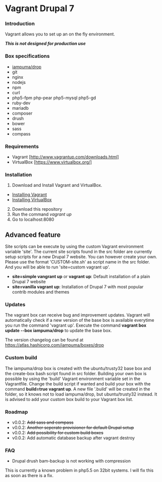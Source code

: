 # Vagrant Drupal 7

### Introduction
Vagrant allows you to set up an on the fly environment.

***This is not designed for production use***

### Box specifications

* [iampuma/drop](https://atlas.hashicorp.com/iampuma/boxes/drop)
* git
* nginx
* nodejs
* npm
* curl
* php5-fpm php-pear php5-mysql php5-gd
* ruby-dev
* mariadb
* composer
* drush
* bower
* sass
* compass

### Requirements
* Vagrant [http://www.vagrantup.com/downloads.html]
* VirtualBox [https://www.virtualbox.org/]

### Installation
1. Download and Install Vagrant and VirtualBox.
  * [Installing Vagrant](https://docs.vagrantup.com/v2/installation/)
  * [Installing VirtualBox](https://www.virtualbox.org/manual/ch02.html)
2. Download this repository
3. Run the command *vagrant up*
4. Go to localhost:8080

## Advanced feature
Site scripts can be execute by using the custom Vagrant environment variable 'site'. The current site scripts found in the src folder are currently setup scripts for a new Drupal 7 website. You can however create your own. Please use the format 'CUSTOM-site.sh' as script name in the src folder. And you will be able to run 'site=custom vagrant up'.

* **site=simple vangrant up** or **vagrant up**: Default installation of a plain Drupal 7 website
* **site=vanilla vagrant up**: Installation of Drupal 7 with most popular contrib modules and themes

### Updates
The vagrant box can receive bug and improvement updates. Vagrant will automatically check if a new version of the base box is available everytime you run the command 'vagrant up'. Execute the command **vagrant box update --box iampuma/drop** to update the base box.

The version changelog can be found at https://atlas.hashicorp.com/iampuma/boxes/drop

### Custom build
The iampuma/drop box is created with the ubuntu/trusty32 base box and the create-box bash script found in src folder. Building your own box is possible by using the 'build' Vagrant environment variable set in the Vagrantfile. Change the build script if wanted and build your box with the command **build=true vagrant up**. A new file '.build' will be created in the folder, so it knows not to load iampuma/drop, but ubuntu/trusty32 instead. It is advised to add your custom box build to your Vagrant box list.

### Roadmap
* v0.0.2: ~~Add sass and compass~~
* v0.0.2: ~~Another seperate provisioner for default Drupal setup~~
* v0.0.2: ~~Add possibility for custom build boxes~~
* v0.0.2: Add automatic database backup after vagrant destroy

### FAQ

* Drupal drush bam-backup is not working with compression

This is currently a known problem in php5.5 on 32bit systems. I will fix this as soon as there is a fix.
